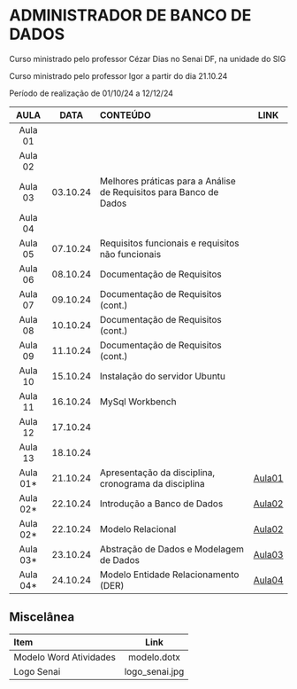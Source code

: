 # ADMINISTRADOR DE BANCO DE DADOS

Curso ministrado pelo professor Cézar Dias no Senai DF, na unidade do SIG

Curso ministrado pelo professor Igor a partir do dia 21.10.24

Período de realização de 01/10/24 a 12/12/24

| AULA | DATA | CONTEÚDO | LINK |
| :-: | :-: | :- | :-: |
| Aula 01 | | | |
| Aula 02 | | | |
| Aula 03 | 03.10.24 | Melhores práticas para a Análise de Requisitos para Banco de Dados | |
| Aula 04 |  | | |
| Aula 05 | 07.10.24 | Requisitos funcionais e requisitos não funcionais | |
| Aula 06 | 08.10.24 | Documentação de Requisitos | |
| Aula 07 | 09.10.24 | Documentação de Requisitos (cont.) | |
| Aula 08 | 10.10.24 | Documentação de Requisitos (cont.) | |
| Aula 09 | 11.10.24 | Documentação de Requisitos (cont.) | |
| Aula 10 | 15.10.24 | Instalação do servidor Ubuntu| |
| Aula 11 | 16.10.24 | MySql Workbench | |
| Aula 12 | 17.10.24 | | |
| Aula 13 | 18.10.24 | | |
| Aula 01* | 21.10.24| Apresentação da disciplina, cronograma da disciplina |[Aula01](aula01) |
| Aula 02* | 22.10.24 | Introdução a Banco de Dados | [Aula02](aula02) |
| Aula 02* | 22.10.24 | Modelo Relacional | [Aula02](aula02/modelo_relacional.md) |
| Aula 03* | 23.10.24 | Abstração de Dados e Modelagem de Dados |[Aula03](aula03) |
| Aula 04* | 24.10.24 | Modelo Entidade Relacionamento (DER) | [Aula04](aula04) |

## Miscelânea

| Item | Link |
| :- | :-: |
| Modelo Word Atividades | modelo.dotx |
| Logo Senai | logo_senai.jpg |
